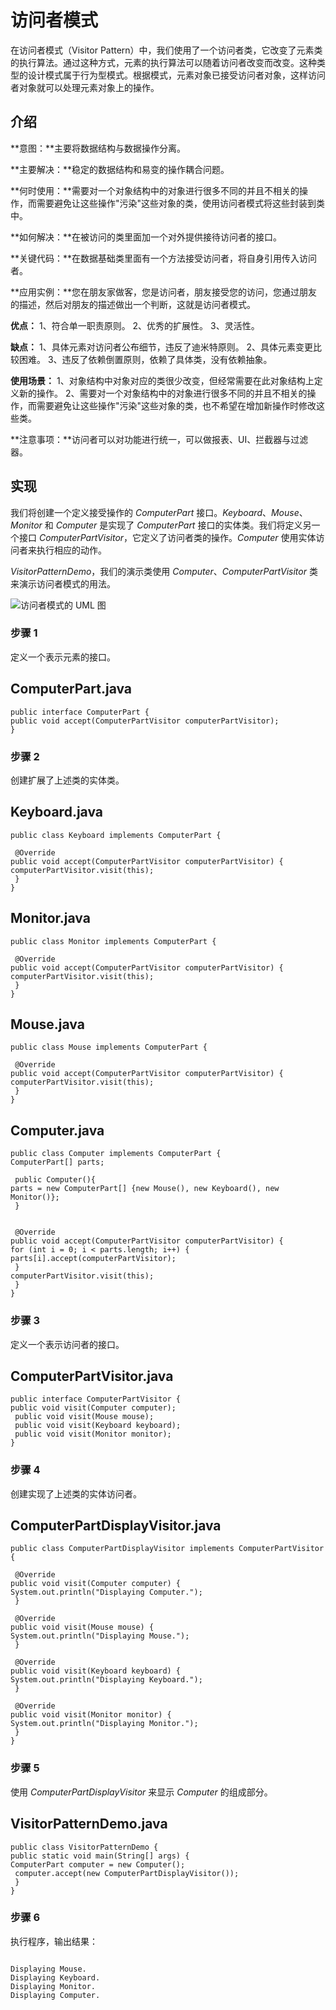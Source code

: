 # 访问者模式


在访问者模式（Visitor Pattern）中，我们使用了一个访问者类，它改变了元素类的执行算法。通过这种方式，元素的执行算法可以随着访问者改变而改变。这种类型的设计模式属于行为型模式。根据模式，元素对象已接受访问者对象，这样访问者对象就可以处理元素对象上的操作。


## 介绍


**意图：**主要将数据结构与数据操作分离。


**主要解决：**稳定的数据结构和易变的操作耦合问题。


**何时使用：**需要对一个对象结构中的对象进行很多不同的并且不相关的操作，而需要避免让这些操作"污染"这些对象的类，使用访问者模式将这些封装到类中。


**如何解决：**在被访问的类里面加一个对外提供接待访问者的接口。


**关键代码：**在数据基础类里面有一个方法接受访问者，将自身引用传入访问者。


**应用实例：**您在朋友家做客，您是访问者，朋友接受您的访问，您通过朋友的描述，然后对朋友的描述做出一个判断，这就是访问者模式。


**优点：**
1、符合单一职责原则。
2、优秀的扩展性。
3、灵活性。



**缺点：**
1、具体元素对访问者公布细节，违反了迪米特原则。
2、具体元素变更比较困难。
3、违反了依赖倒置原则，依赖了具体类，没有依赖抽象。



**使用场景：**
1、对象结构中对象对应的类很少改变，但经常需要在此对象结构上定义新的操作。
2、需要对一个对象结构中的对象进行很多不同的并且不相关的操作，而需要避免让这些操作"污染"这些对象的类，也不希望在增加新操作时修改这些类。


**注意事项：**访问者可以对功能进行统一，可以做报表、UI、拦截器与过滤器。


## 实现


我们将创建一个定义接受操作的 *ComputerPart* 接口。*Keyboard*、*Mouse*、*Monitor* 和 *Computer* 是实现了 *ComputerPart* 接口的实体类。我们将定义另一个接口 *ComputerPartVisitor*，它定义了访问者类的操作。*Computer* 使用实体访问者来执行相应的动作。


*VisitorPatternDemo*，我们的演示类使用 *Computer*、*ComputerPartVisitor* 类来演示访问者模式的用法。


![访问者模式的 UML 图](/wp-content/uploads/2014/08/visitor_pattern_uml_diagram.jpg)
### 步骤 1


定义一个表示元素的接口。



## ComputerPart.java



```
public interface ComputerPart {
public void accept(ComputerPartVisitor computerPartVisitor);
}
```



### 步骤 2


创建扩展了上述类的实体类。



## Keyboard.java



```
public class Keyboard implements ComputerPart {

 @Override
public void accept(ComputerPartVisitor computerPartVisitor) {
computerPartVisitor.visit(this);
 }
}
```




## Monitor.java



```
public class Monitor implements ComputerPart {

 @Override
public void accept(ComputerPartVisitor computerPartVisitor) {
computerPartVisitor.visit(this);
 }
}
```




## Mouse.java



```
public class Mouse implements ComputerPart {

 @Override
public void accept(ComputerPartVisitor computerPartVisitor) {
computerPartVisitor.visit(this);
 }
}
```




## Computer.java



```
public class Computer implements ComputerPart {
ComputerPart[] parts;

 public Computer(){
parts = new ComputerPart[] {new Mouse(), new Keyboard(), new Monitor()}; 
 } 


 @Override
public void accept(ComputerPartVisitor computerPartVisitor) {
for (int i = 0; i < parts.length; i++) {
parts[i].accept(computerPartVisitor);
 }
computerPartVisitor.visit(this);
 }
}
```




### 步骤 3


定义一个表示访问者的接口。



## ComputerPartVisitor.java



```
public interface ComputerPartVisitor {
public void visit(Computer computer);
 public void visit(Mouse mouse);
 public void visit(Keyboard keyboard);
 public void visit(Monitor monitor);
}
```



### 步骤 4


创建实现了上述类的实体访问者。



## ComputerPartDisplayVisitor.java



```
public class ComputerPartDisplayVisitor implements ComputerPartVisitor {

 @Override
public void visit(Computer computer) {
System.out.println("Displaying Computer.");
 }

 @Override
public void visit(Mouse mouse) {
System.out.println("Displaying Mouse.");
 }

 @Override
public void visit(Keyboard keyboard) {
System.out.println("Displaying Keyboard.");
 }

 @Override
public void visit(Monitor monitor) {
System.out.println("Displaying Monitor.");
 }
}
```



### 步骤 5


使用 *ComputerPartDisplayVisitor* 来显示 *Computer* 的组成部分。



## VisitorPatternDemo.java



```
public class VisitorPatternDemo {
public static void main(String[] args) {
ComputerPart computer = new Computer();
 computer.accept(new ComputerPartDisplayVisitor());
 }
}
```



### 步骤 6


执行程序，输出结果：



```

Displaying Mouse.
Displaying Keyboard.
Displaying Monitor.
Displaying Computer.

```

